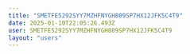 ```yaml
---
title: "SMETFE5292SYY7MZHFNYGH809SP7HX12JFK5C4T9"
date: 2025-01-10T22:05:26.493Z
user: SMETFE5292SYY7MZHFNYGH809SP7HX12JFK5C4T9
layout: "users"
---
```

    